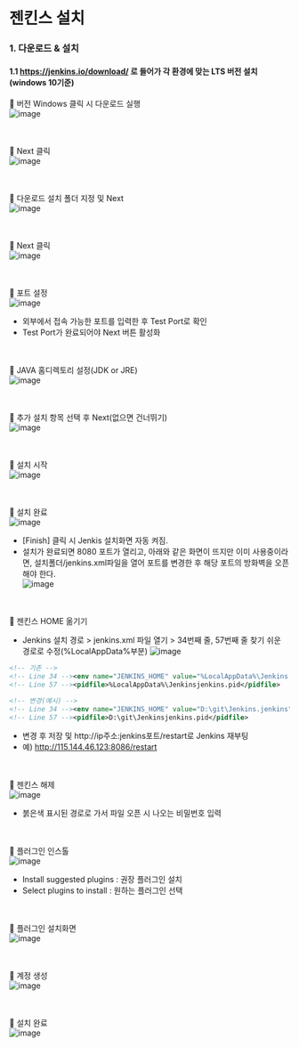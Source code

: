 # 젠킨스 설치

### 1. 다운로드 & 설치
#### 1.1 https://jenkins.io/download/ 로 들어가 각 환경에 맞는 LTS 버전 설치 (windows 10기준)

🔽 버전 Windows  클릭 시 다운로드 실행<br/>
![image](https://user-images.githubusercontent.com/54934681/107335897-d5b9ef00-6afb-11eb-9cfa-904a638e7178.png)

<br/><br/>
🔽 Next 클릭<br/>
![image](https://user-images.githubusercontent.com/54934681/107336186-27fb1000-6afc-11eb-8a38-a95d17f33bf0.png)

<br/><br/>
🔽 다운로드 설치 폴더 지정 및 Next<br/>
![image](https://user-images.githubusercontent.com/54934681/107336346-54af2780-6afc-11eb-853e-1b356aca7b66.png)

<br/><br/>
🔽 Next 클릭<br/>
![image](https://user-images.githubusercontent.com/54934681/107336444-70b2c900-6afc-11eb-96f9-a7c4dfb1c4e6.png)

<br/><br/>
🔽 포트 설정<br/>
![image](https://user-images.githubusercontent.com/54934681/107336519-8aeca700-6afc-11eb-9f10-3f48aaa6b2b1.png)
* 외부에서 접속 가능한 포트를 입력한 후 Test Port로 확인
* Test Port가 완료되어야 Next 버튼 활성화

<br/><br/>
🔽 JAVA 홈디렉토리 설정(JDK or JRE)<br/>
![image](https://user-images.githubusercontent.com/54934681/107336725-cdae7f00-6afc-11eb-9a2b-fe6315a94578.png)

<br/><br/>
🔽 추가 설치 항목 선택 후 Next(없으면 건너뛰기)<br/>
![image](https://user-images.githubusercontent.com/54934681/107336786-e323a900-6afc-11eb-97c0-a090bbbc1e8a.png)

<br/><br/>
🔽 설치 시작<br/>
![image](https://user-images.githubusercontent.com/54934681/107336957-16663800-6afd-11eb-98a9-d2f84f002ee7.png)

<br/><br/>
🔽 설치 완료<br/>
![image](https://user-images.githubusercontent.com/54934681/107336957-16663800-6afd-11eb-98a9-d2f84f002ee7.png)
* [Finish] 클릭 시 Jenkis 설치화면 자동 켜짐.
* 설치가 완료되면 8080 포트가 열리고, 아래와 같은 화면이 뜨지만 이미 사용중이라면, 설치폴더/jenkins.xml파일을 열어 포트를 변경한 후 해당 포트의 방화벽을 오픈해야 한다.<br/>
![image](https://user-images.githubusercontent.com/54934681/107337192-5d542d80-6afd-11eb-82e0-a7f9c281c58e.png)


<br/><br/>
🔽 젠킨스 HOME 옮기기<br/>
* Jenkins 설치 경로 > jenkins.xml 파일 열기 > 34번째 줄, 57번째 줄 찾기 쉬운 경로로 수정(%LocalAppData%부분)
![image](https://user-images.githubusercontent.com/54934681/107337772-20d50180-6afe-11eb-9f05-cb97af0ee639.png)

```xml
<!-- 기존 -->
<!-- Line 34 --><env name="JENKINS_HOME" value="%LocalAppData%\Jenkins.jenkins"/>  
<!-- Line 57 --><pidfile>%LocalAppData%\Jenkinsjenkins.pid</pidfile>

<!-- 변경(예시) -->
<!-- Line 34 --><env name="JENKINS_HOME" value="D:\git\Jenkins.jenkins"/>
<!-- Line 57 --><pidfile>D:\git\Jenkinsjenkins.pid</pidfile>
```

* 변경 후 저장 및 http://ip주소:jenkins포트/restart로 Jenkins 재부팅
* 예) http://115.144.46.123:8086/restart


<br/><br/>
🔽 젠킨스 해제<br/>
![image](https://user-images.githubusercontent.com/54934681/107338718-3860ba00-6aff-11eb-9ccf-a3bea4cbb908.png)
* 붉은색 표시된 경로로 가서 파일 오픈 시 나오는 비밀번호 입력

<br/><br/>
🔽 플러그인 인스톨<br/>
![image](https://user-images.githubusercontent.com/54934681/107339187-bb821000-6aff-11eb-8116-903dd7ca5519.png)
* Install suggested plugins : 권장 플러그인 설치
* Select plugins to install : 원하는 플러그인 선택

<br/><br/>
🔽 플러그인 설치화면<br/>
![image](https://user-images.githubusercontent.com/54934681/107339303-e53b3700-6aff-11eb-932c-176ba625fa7a.png)

<br/><br/>
🔽 계정 생성<br/>
![image](https://user-images.githubusercontent.com/54934681/107339346-f126f900-6aff-11eb-9d15-aef855342587.png)

<br/><br/>
🔽 설치 완료<br/>
![image](https://user-images.githubusercontent.com/54934681/107339446-09971380-6b00-11eb-8215-f946bfbaf15a.png)



